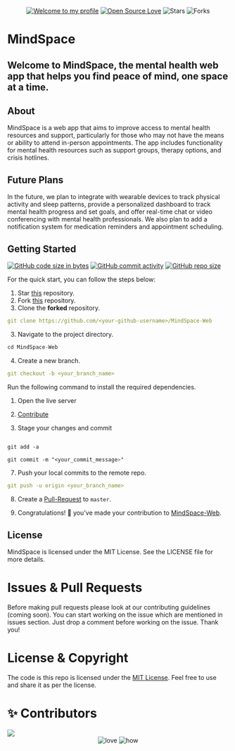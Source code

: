 <div align="center">

[![Welcome to my profile](https://img.shields.io/badge/Hello,Programmer!-Welcome-blue.svg?style=flat&logo=github)](https://github.com/The-MindSpace)
[![Open Source Love](https://badges.frapsoft.com/os/v2/open-source.svg?v=103)](https://github.com/The-MindSpace/MindSpace-Web)
![Stars](https://img.shields.io/github/stars/The-MindSpace/MindSpace-Web?style=flat&logo=github)
![Forks](https://img.shields.io/github/forks/The-MindSpace/MindSpace-Web?style=flat&logo=github)

</div>

# MindSpace

## Welcome to MindSpace, the mental health web app that helps you find peace of mind, one space at a time.

## About

MindSpace is a web app that aims to improve access to mental health resources and support, particularly for those who may not have the means or ability to attend in-person appointments. The app includes functionality for mental health resources such as support groups, therapy options, and crisis hotlines.
## Future Plans

In the future, we plan to integrate with wearable devices to track physical activity and sleep patterns, provide a personalized dashboard to track mental health progress and set goals, and offer real-time chat or video conferencing with mental health professionals. We also plan to add a notification system for medication reminders and appointment scheduling.

## **Getting Started**

[![GitHub code size in bytes](https://img.shields.io/github/languages/code-size/The-MindSpace/MindSpace-Web?logo=github)](https://The-MindSpace/MindSpace-Web) [![GitHub commit activity](https://img.shields.io/github/commit-activity/m/The-MindSpace/MindSpace-Web?color=bluevoilet&logo=github)](https://github.com/The-MindSpace/MindSpace-Web/commits/) [![GitHub repo size](https://img.shields.io/github/repo-size/The-MindSpace/MindSpace-Web?logo=github)](https://github.com/The-MindSpace/MindSpace-Web)

For the quick start, you can follow the steps below:

1. Star <a href="https://github.com/The-MindSpace/MindSpace-Web" title="this">this</a> repository.
2. Fork <a href="https://github.com/The-MindSpace/MindSpace-Web" title="this">this</a> repository.
3. Clone the **forked** repository.

```yml
git clone https://github.com/<your-github-username>/MindSpace-Web
```

3. Navigate to the project directory.

```py
cd MindSpace-Web
```

4. Create a new branch.

```yml
git checkout -b <your_branch_name>
```

Run the following command to install the required dependencies.
1. Open the live server

2. <a href="/CONTRIBUTING.md">Contribute</a>

3. Stage your changes and commit

```css

git add -a

git commit -m "<your_commit_message>"
```

7. Push your local commits to the remote repo.

```yml
git push -u origin <your_branch_name>
```

8. Create a <a href="https://docs.github.com/en/github/collaborating-with-pull-requests/proposing-changes-to-your-work-with-pull-requests/creating-a-pull-request" title="Pull Request">Pull-Request</a> to `master`.

9. Congratulations! 🎉 you've made your contribution to <a href="https://github.com/The-MindSpace/MindSpace-Web" title="MindSpace-Web">MindSpace-Web</a>.


## License

MindSpace is licensed under the MIT License. See the LICENSE file for more details.

<h1 id="prs">Issues & Pull Requests</h1>

Before making pull requests please look at our contributing guidelines (coming soon). You can start working on the issue which are mentioned in issues section. Just drop a comment before working on the issue. Thank you!

# License & Copyright

The code is this repo is licensed under the <a href="https://github.com/The-MindSpace/MindSpace-Web/blob/master/LICENSE">MIT License</a>. Feel free to use and share it as per the license.

# ✨ Contributors

<a href="https://github.com/The-MindSpace/MindSpace-Web/graphs/contributors">
  <img src="https://contrib.rocks/image?repo=The-MindSpace/MindSpace-Web" />
</a>

<div align="center">
 <img src="https://forthebadge.com/images/badges/built-with-love.svg" alt="love" />
 <img src="https://forthebadge.com/images/badges/thats-how-they-get-you.svg" alt="how">
</div>
